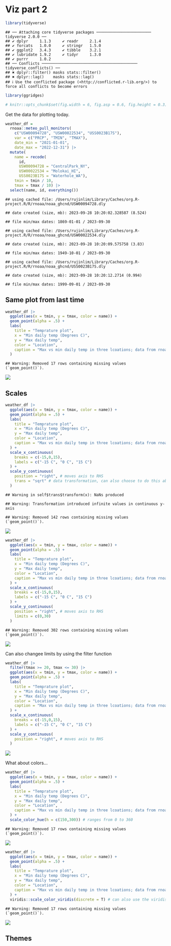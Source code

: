 Viz part 2
================

``` r
library(tidyverse)
```

    ## ── Attaching core tidyverse packages ──────────────────────── tidyverse 2.0.0 ──
    ## ✔ dplyr     1.1.3     ✔ readr     2.1.4
    ## ✔ forcats   1.0.0     ✔ stringr   1.5.0
    ## ✔ ggplot2   3.4.3     ✔ tibble    3.2.1
    ## ✔ lubridate 1.9.2     ✔ tidyr     1.3.0
    ## ✔ purrr     1.0.2     
    ## ── Conflicts ────────────────────────────────────────── tidyverse_conflicts() ──
    ## ✖ dplyr::filter() masks stats::filter()
    ## ✖ dplyr::lag()    masks stats::lag()
    ## ℹ Use the conflicted package (<http://conflicted.r-lib.org/>) to force all conflicts to become errors

``` r
library(ggridges)

# knitr::opts_chunk$set(fig.width = 6, fig.asp = 0.6, fig.height = 0.3)
```

Get the data for plotting today.

``` r
weather_df = 
  rnoaa::meteo_pull_monitors(
    c("USW00094728", "USW00022534", "USS0023B17S"),
    var = c("PRCP", "TMIN", "TMAX"), 
    date_min = "2021-01-01",
    date_max = "2022-12-31") |>
  mutate(
    name = recode(
      id, 
      USW00094728 = "CentralPark_NY", 
      USW00022534 = "Molokai_HI",
      USS0023B17S = "Waterhole_WA"),
    tmin = tmin / 10,
    tmax = tmax / 10) |>
  select(name, id, everything())
```

    ## using cached file: /Users/rujinlim/Library/Caches/org.R-project.R/R/rnoaa/noaa_ghcnd/USW00094728.dly

    ## date created (size, mb): 2023-09-28 10:20:02.328587 (8.524)

    ## file min/max dates: 1869-01-01 / 2023-09-30

    ## using cached file: /Users/rujinlim/Library/Caches/org.R-project.R/R/rnoaa/noaa_ghcnd/USW00022534.dly

    ## date created (size, mb): 2023-09-28 10:20:09.575758 (3.83)

    ## file min/max dates: 1949-10-01 / 2023-09-30

    ## using cached file: /Users/rujinlim/Library/Caches/org.R-project.R/R/rnoaa/noaa_ghcnd/USS0023B17S.dly

    ## date created (size, mb): 2023-09-28 10:20:12.2714 (0.994)

    ## file min/max dates: 1999-09-01 / 2023-09-30

## Same plot from last time

``` r
weather_df |> 
  ggplot(aes(x = tmin, y = tmax, color = name)) +
  geom_point(alpha = .5) +
  labs(
    title = "Temprature plot",
    x = "Min daily temp (Degrees C)",
    y = "Max daily temp",
    color = "Location",
    caption = "Max vs min daily temp in three lcoations; data from rnoaa"
  )
```

    ## Warning: Removed 17 rows containing missing values (`geom_point()`).

![](viz_part2_files/figure-gfm/unnamed-chunk-3-1.png)<!-- -->

## Scales

``` r
weather_df |> 
  ggplot(aes(x = tmin, y = tmax, color = name)) +
  geom_point(alpha = .5) +
  labs(
    title = "Temprature plot",
    x = "Min daily temp (Degrees C)",
    y = "Max daily temp",
    color = "Location",
    caption = "Max vs min daily temp in three lcoations; data from rnoaa"
  ) +
  scale_x_continuous(
    breaks = c(-15,0,15),
    labels = c("-15 C", "0 C", "15 C")
  ) +
  scale_y_continuous(
    position = "right", # moves axis to RHS
    trans = "sqrt" # data transformation, can also choose to do this above
  )
```

    ## Warning in self$trans$transform(x): NaNs produced

    ## Warning: Transformation introduced infinite values in continuous y-axis

    ## Warning: Removed 142 rows containing missing values (`geom_point()`).

![](viz_part2_files/figure-gfm/unnamed-chunk-4-1.png)<!-- -->

``` r
weather_df |> 
  ggplot(aes(x = tmin, y = tmax, color = name)) +
  geom_point(alpha = .5) +
  labs(
    title = "Temprature plot",
    x = "Min daily temp (Degrees C)",
    y = "Max daily temp",
    color = "Location",
    caption = "Max vs min daily temp in three lcoations; data from rnoaa"
  ) +
  scale_x_continuous(
    breaks = c(-15,0,15),
    labels = c("-15 C", "0 C", "15 C")
  ) +
  scale_y_continuous(
    position = "right", # moves axis to RHS
    limits = c(0,30)
  )
```

    ## Warning: Removed 302 rows containing missing values (`geom_point()`).

![](viz_part2_files/figure-gfm/unnamed-chunk-5-1.png)<!-- -->

Can also changee limits by using the filter function

``` r
weather_df |> 
  filter(tmax >= 20, tmax <= 30) |> 
  ggplot(aes(x = tmin, y = tmax, color = name)) +
  geom_point(alpha = .5) +
  labs(
    title = "Temprature plot",
    x = "Min daily temp (Degrees C)",
    y = "Max daily temp",
    color = "Location",
    caption = "Max vs min daily temp in three lcoations; data from rnoaa"
  ) +
  scale_x_continuous(
    breaks = c(-15,0,15),
    labels = c("-15 C", "0 C", "15 C")
  ) +
  scale_y_continuous(
    position = "right", # moves axis to RHS
  )
```

![](viz_part2_files/figure-gfm/unnamed-chunk-6-1.png)<!-- -->

What about colors…

``` r
weather_df |> 
  ggplot(aes(x = tmin, y = tmax, color = name)) +
  geom_point(alpha = .5) +
  labs(
    title = "Temprature plot",
    x = "Min daily temp (Degrees C)",
    y = "Max daily temp",
    color = "Location",
    caption = "Max vs min daily temp in three lcoations; data from rnoaa"
  ) + 
  scale_color_hue(h = c(150,300)) # ranges from 0 to 360
```

    ## Warning: Removed 17 rows containing missing values (`geom_point()`).

![](viz_part2_files/figure-gfm/unnamed-chunk-7-1.png)<!-- -->

``` r
weather_df |> 
  ggplot(aes(x = tmin, y = tmax, color = name)) +
  geom_point(alpha = .5) +
  labs(
    title = "Temprature plot",
    x = "Min daily temp (Degrees C)",
    y = "Max daily temp",
    color = "Location",
    caption = "Max vs min daily temp in three lcoations; data from rnoaa"
  ) + 
  viridis::scale_color_viridis(discrete = T) # can also use the viridis color palettes
```

    ## Warning: Removed 17 rows containing missing values (`geom_point()`).

![](viz_part2_files/figure-gfm/unnamed-chunk-8-1.png)<!-- -->

## Themes
